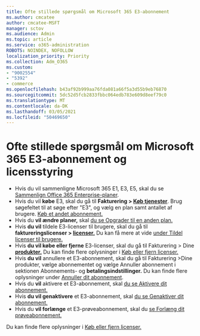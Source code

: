 ```yaml
---
title: Ofte stillede spørgsmål om Microsoft 365 E3-abonnement
ms.author: cmcatee
author: cmcatee-MSFT
manager: sctov
ms.audience: Admin
ms.topic: article
ms.service: o365-administration
ROBOTS: NOINDEX, NOFOLLOW
localization_priority: Priority
ms.collection: Adm_O365
ms.custom:
- "9002554"
- "5392"
- commerce
ms.openlocfilehash: b43af92b999aa76fda081a66f5a3d55b9eb76870
ms.sourcegitcommit: 5dc52d5fcb2833fbbc064edb783e609d8eef79c0
ms.translationtype: MT
ms.contentlocale: da-DK
ms.lasthandoff: 03/05/2021
ms.locfileid: "50469650"
---
```

# <a name="microsoft-365-e3-subscription-and-license-management-faq"></a>Ofte stillede spørgsmål om Microsoft 365 E3-abonnement og licensstyring

- Hvis du vil sammenligne Microsoft 365 E1, E3, E5, skal du se [Sammenlign Office 365 Enterprise-planer](https://www.microsoft.com/microsoft-365/business/compare-more-office-365-for-business-plans).
- Hvis du vil **købe** E3, skal du gå til **Fakturering > [Køb tjenester](https://go.microsoft.com/fwlink/p/?linkid=868433)**. Brug søgefeltet til at søge efter "E3", og vælg en plan samt antallet af brugere. [Køb et andet abonnement.](https://docs.microsoft.com/microsoft-365/commerce/try-or-buy-microsoft-365#buy-a-different-subscription)
- Hvis du **vil ændre planer,** skal [du se Opgrader til en anden plan.](https://docs.microsoft.com/microsoft-365/commerce/subscriptions/upgrade-to-different-plan)
- Hvis **du vil** tildele E3-licenser til brugere, skal du gå til **faktureringslicenser > [licenser.](https://go.microsoft.com/fwlink/p/?linkid=842264)** Du kan få mere at vide [under Tildel licenser til brugere.](https://docs.microsoft.com/microsoft-365/admin/manage/assign-licenses-to-users)
- Hvis **du vil købe eller fjerne** E3-licenser, skal du gå til Fakturering > Dine **[produkter.](https://go.microsoft.com/fwlink/p/?linkid=842054)** Du kan finde flere oplysninger i [Køb eller fjern licenser.](https://docs.microsoft.com/microsoft-365/commerce/licenses/buy-licenses)
- Hvis **du vil** annullere et E3-abonnement, skal du gå til  Fakturering >Dine produkter, vælge abonnementet og vælge Annuller abonnement i sektionen Abonnements- og **[](https://go.microsoft.com/fwlink/p/?linkid=842054)** **betalingsindstillinger.** Du kan finde flere oplysninger under [Annuller dit abonnement](https://docs.microsoft.com/microsoft-365/commerce/subscriptions/cancel-your-subscription).
- Hvis du **vil** aktivere et E3-abonnement, skal [du se Aktivere dit abonnement.](https://docs.microsoft.com/alchemyinsights/activate-your-office-365-subscription)
- Hvis **du vil genaktivere** et E3-abonnement, skal [du se Genaktiver dit abonnement.](https://docs.microsoft.com/alchemyinsights/reactivate-your-subscription)
- Hvis du **vil forlænge** et E3-prøveabonnement, skal du [se Forlæng dit prøveabonnement.](https://docs.microsoft.com/microsoft-365/commerce/extend-your-trial)

Du kan finde flere oplysninger i [Køb eller fjern licenser.](https://docs.microsoft.com/microsoft-365/commerce/licenses/buy-licenses)